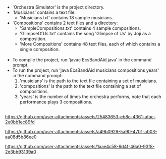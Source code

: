 - 'Orchestra Simulator' is the project directory.
- 'Musicians' contains a text file:
  - 'Musicians.txt' contains 18 sample musicians.
- 'Compositions' contains 2 text files and a directory:
  - 'SampleCompositions.txt' contains 4 sample compositions.
  - 'GlimpseOfUs.txt' contains the song 'Glimpse of Us' by Joji as a composition.
  - 'More Compositions' contains 48 text files, each of which contains a single composition. <br><br>
- To compile the project, run 'javac EcsBandAid.java' in the command prompt. 
- To run the project, run 'java EcsBandAid musicians compositions years' in the command prompt:
  1. 'musicians' is the path to the text file containing a set of musicians.
  2. 'compositions' is the path to the text file containing a set of compositions.
  3. 'years' is the number of times the orchestra performs, note that each performance plays 3 compositions. <br><br>

https://github.com/user-attachments/assets/25483653-eb8c-4361-afac-2e0bb1ec89fd

https://github.com/user-attachments/assets/a49b0926-5a90-4701-a003-aa08d5b86ee0

https://github.com/user-attachments/assets/1aae4c58-6d4f-46a0-93f8-2e3bb93139a0
